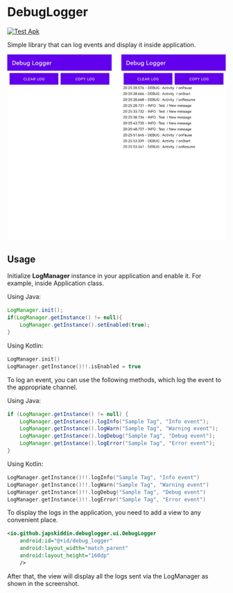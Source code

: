 # DebugLogger

[![Test Apk](https://github.com/Japskiddin/DebugLogger/actions/workflows/build_artifact.yaml/badge.svg)](https://github.com/Japskiddin/DebugLogger/actions/workflows/build_artifact.yaml)

Simple library that can log events and display it inside application.

![](./images/1.png)

## Usage

Initialize **LogManager** instance in your application and enable it. For example, inside
Application class.

Using Java:

```java
LogManager.init();
if(LogManager.getInstance() != null){
    LogManager.getInstance().setEnabled(true);
}
```

Using Kotlin:

```kotlin
LogManager.init()
LogManager.getInstance()!!.isEnabled = true
```

To log an event, you can use the following methods, which log the event to the appropriate channel.

Using Java:

```java
if (LogManager.getInstance() != null) {
    LogManager.getInstance().logInfo("Sample Tag", "Info event");
    LogManager.getInstance().logWarn("Sample Tag", "Warning event");
    LogManager.getInstance().logDebug("Sample Tag", "Debug event");
    LogManager.getInstance().logError("Sample Tag", "Error event");
}
```

Using Kotlin:

```kotlin
LogManager.getInstance()!!.logInfo("Sample Tag", "Info event")
LogManager.getInstance()!!.logWarn("Sample Tag", "Warning event")
LogManager.getInstance()!!.logDebug("Sample Tag", "Debug event")
LogManager.getInstance()!!.logError("Sample Tag", "Error event")
```

To display the logs in the application, you need to add a view to any convenient place.

```xml
<io.github.japskiddin.debuglogger.ui.DebugLogger
    android:id="@+id/debug_logger"
    android:layout_width="match_parent"
    android:layout_height="160dp"
    />
```

After that, the view will display all the logs sent via the LogManager as shown in the screenshot.
